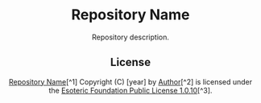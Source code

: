 <h1 align="center">Repository Name</h1>

<p align="center">Repository description.</p>

<h2 align="center"> License </h2>

<p align="center"><a href="https://github.com/Author/repository-name">Repository Name</a>[^1] Copyright (C) [year] by <a href="https://github.com/Author">Author</a>[^2] is licensed under the <a href="./LICENSE">Esoteric Foundation Public License 1.0.10</a>[^3]. </p>

[^1]: This Git repository and all of its contents, past, present, and future (the "Licensed Material").
[^2]: (The "Licensor").
[^3]: (The "Public License").
